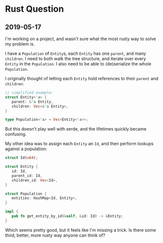 # Rust Question

## 2019-05-17

I'm working on a project, and wasn't sure what the most rusty way to solve my problem is.

I have a `Population` of `Entity`s, each `Entity` has one `parent`, and many `children`. I need to both walk the tree structure, and iterate over every `Entity` in the `Population`. I also need to be able to (de)serialize the whole `Population`.

I originally thought of letting each `Entity` hold references to their `parent` and `children`:

```rust
// simplified example:
struct Entity<'a> {
   parent: &'a Entity,
   children: Vec<&'a Entity>,
}

type Population<'a> = Vec<Entity<'a>>;
```

But this doesn't play well with serde, and the lifetimes quickly became confusing.

My other idea was to assign each `Entity` an `Id`, and then perform lookups against a population:

```rust
struct Id(u64);

struct Entity {
   id: Id,
   parent_id: Id,
   children_id: Vec<Id>,
}

struct Population {
   entities: HashMap<Id, Entity>,
}

impl {
   pub fn get_entity_by_id(&self, &id: Id) -> &Entity;
}
```

Which seems pretty good, but it feels like I'm missing a trick. Is there some third, better, more rusty way anyone can think of?
